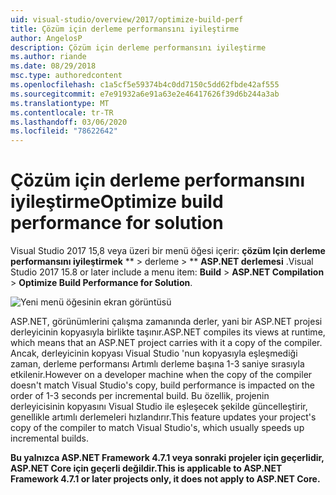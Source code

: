 ```yaml
---
uid: visual-studio/overview/2017/optimize-build-perf
title: Çözüm için derleme performansını iyileştirme
author: AngelosP
description: Çözüm için derleme performansını iyileştirme
ms.author: riande
ms.date: 08/29/2018
msc.type: authoredcontent
ms.openlocfilehash: c1a5cf5e59374b4c0dd7150c5dd62fbde42af555
ms.sourcegitcommit: e7e91932a6e91a63e2e46417626f39d6b244a3ab
ms.translationtype: MT
ms.contentlocale: tr-TR
ms.lasthandoff: 03/06/2020
ms.locfileid: "78622642"
---
```

# <a name="optimize-build-performance-for-solution"></a><span data-ttu-id="90b3a-103">Çözüm için derleme performansını iyileştirme</span><span class="sxs-lookup"><span data-stu-id="90b3a-103">Optimize build performance for solution</span></span>

<span data-ttu-id="90b3a-104">Visual Studio 2017 15,8 veya üzeri bir menü öğesi içerir: **çözüm Için derleme performansını iyileştirmek** \*\* > derleme > \*\* **ASP.NET derlemesi** .</span><span class="sxs-lookup"><span data-stu-id="90b3a-104">Visual Studio 2017 15.8 or later include a menu item: **Build** > **ASP.NET Compilation** > **Optimize Build Performance for Solution**.</span></span>

![Yeni menü öğesinin ekran görüntüsü](optimize-build-perf/_static/optimize-build-performance-for-solution.png)

<span data-ttu-id="90b3a-106">ASP.NET, görünümlerini çalışma zamanında derler, yani bir ASP.NET projesi derleyicinin kopyasıyla birlikte taşınır.</span><span class="sxs-lookup"><span data-stu-id="90b3a-106">ASP.NET compiles its views at runtime, which means that an ASP.NET project carries with it a copy of the compiler.</span></span> <span data-ttu-id="90b3a-107">Ancak, derleyicinin kopyası Visual Studio 'nun kopyasıyla eşleşmediği zaman, derleme performansı Artımlı derleme başına 1-3 saniye sırasıyla etkilenir.</span><span class="sxs-lookup"><span data-stu-id="90b3a-107">However on a developer machine when the copy of the compiler doesn't match Visual Studio's copy, build performance is impacted on the order of 1-3 seconds per incremental build.</span></span> <span data-ttu-id="90b3a-108">Bu özellik, projenin derleyicisinin kopyasını Visual Studio ile eşleşecek şekilde güncelleştirir, genellikle artımlı derlemeleri hızlandırır.</span><span class="sxs-lookup"><span data-stu-id="90b3a-108">This feature updates your project's copy of the compiler to match Visual Studio's, which usually speeds up incremental builds.</span></span>

<span data-ttu-id="90b3a-109">**Bu yalnızca ASP.NET Framework 4.7.1 veya sonraki projeler için geçerlidir, ASP.NET Core için geçerli değildir.**</span><span class="sxs-lookup"><span data-stu-id="90b3a-109">**This is applicable to ASP.NET Framework 4.7.1 or later projects only, it does not apply to ASP.NET Core.**</span></span>
